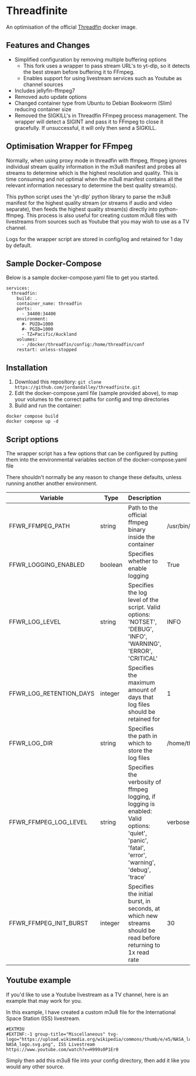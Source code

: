 # Threadfinite
An optimisation of the official [Threadfin](https://github.com/Threadfin/Threadfin) docker image.

## Features and Changes

- Simplified configuration by removing multiple buffering options
  - This fork uses a wrapper to pass stream URL's to yt-dlp, so it detects the best stream before buffering it to FFmpeg.
  - Enables support for using livestream services such as Youtube as channel sources
- Includes jellyfin-ffmpeg7
- Removed auto update options
- Changed container type from Ubuntu to Debian Bookworm (Slim) reducing container size
- Removed the SIGKILL's in Threadfin FFmpeg process management. The wrapper will detect a SIGINT and pass it to FFmpeg to close it gracefully. If unsuccessful, it will only then send a SIGKILL.

## Optimisation Wrapper for FFmpeg

Normally, when using proxy mode in threadfin with ffmpeg, ffmpeg ignores individual stream quality information in the m3u8 manifest and probes all streams to determine which is the highest resolution and quality. This is time consuming and not optimal when the m3u8 manifest contains all the relevant information necessary to determine the best quality stream(s).

This python script uses the 'yt-dlp' python library to parse the m3u8 manifest for the highest quality stream (or streams if audio and video separate), then feeds the highest quality stream(s) directly into python-ffmpeg. This process is also useful for creating custom m3u8 files with livestreams from sources such as Youtube that you may wish to use as a TV channel.

Logs for the wrapper script are stored in config/log and retained for 1 day by default.

## Sample Docker-Compose

Below is a sample docker-compose.yaml file to get you started.

```
services:
  threadfin:
    build: .
    container_name: threadfin
    ports:
      - 34400:34400
    environment:
      #- PUID=1000
      #- PGID=1000
      - TZ=Pacific/Auckland
    volumes:
      - /docker/threadfin/config:/home/threadfin/conf
    restart: unless-stopped
```

## Installation

1. Download this repository: ```git clone https://github.com/jordandalley/threadfinite.git```
2. Edit the docker-compose.yaml file (sample provided above), to map your volumes to the correct paths for config and tmp directories
3. Build and run the container:
```
docker compose build
docker compose up -d
```

## Script options

The wrapper script has a few options that can be configured by putting them into the environmental variables section of the docker-compose.yaml file

There shouldn't normally be any reason to change these defaults, unless running another another environment.

| Variable | Type | Description | Default |
| --- | --- | --- | --- | 
| FFWR_FFMPEG_PATH | string | Path to the official ffmpeg binary inside the container | /usr/bin/ffmpeg-bin |
| FFWR_LOGGING_ENABLED | boolean | Specifies whether to enable logging | True |
| FFWR_LOG_LEVEL | string | Specifies the log level of the script. Valid options: 'NOTSET', 'DEBUG', 'INFO', 'WARNING', 'ERROR', 'CRITICAL' | INFO |
| FFWR_LOG_RETENTION_DAYS | integer | Specifies the maximum amount of days that log files should be retained for | 1 |
| FFWR_LOG_DIR | string | Specifies the path in which to store the log files | /home/threadfin/conf/log |
| FFWR_FFMPEG_LOG_LEVEL | string | Specifies the verbosity of ffmpeg logging, if logging is enabled: Valid options: 'quiet', 'panic', 'fatal', 'error', 'warning', 'debug', 'trace' | verbose |
| FFWR_FFMPEG_INIT_BURST | integer | Specifies the initial burst, in seconds, at which new streams should be read before returning to 1x read rate | 30 |

## Youtube example

If you'd like to use a Youtube livestream as a TV channel, here is an example that may work for you.

In this example, I have created a custom m3u8 file for the International Space Station (ISS) livestream.

```
#EXTM3U
#EXTINF:-1 group-title="Miscellaneous" tvg-logo="https://upload.wikimedia.org/wikipedia/commons/thumb/e/e5/NASA_logo.svg/918px-NASA_logo.svg.png", ISS Livestream
https://www.youtube.com/watch?v=H999s0P1Er0
```

Simply then add this m3u8 file into your config directory, then add it like you would any other source.
